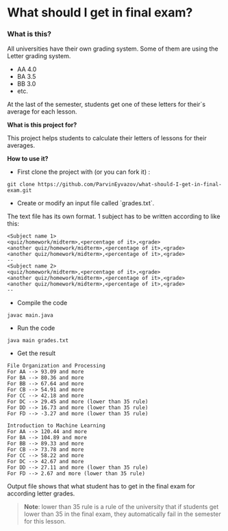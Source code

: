 # What should I get in final exam?

<h3>What is this?</h3>
All universities have their own grading system. Some of them are using the Letter grading system.

- AA 4.0
- BA 3.5
- BB 3.0
- etc.

At the last of the semester, students get one of these letters for their\`s average for each lesson.

**What is this project for?**

This project helps students to calculate their letters of lessons for their averages.

**How to use it?**
- First clone the project with (or you can fork it) : 
```
git clone https://github.com/ParvinEyvazov/what-should-I-get-in-final-exam.git
```
- Create or modify an input file called \`grades.txt\`.

The text file has its own format. 1 subject has to be written according to like this:
```
<Subject name 1>
<quiz/homework/midterm>,<percentage of it>,<grade>
<another quiz/homework/midterm>,<percentage of it>,<grade>
<another quiz/homework/midterm>,<percentage of it>,<grade>
--
<Subject name 2>
<quiz/homework/midterm>,<percentage of it>,<grade>
<another quiz/homework/midterm>,<percentage of it>,<grade>
<another quiz/homework/midterm>,<percentage of it>,<grade>
--
```

- Compile the code

```
javac main.java
```

- Run the code

```
java main grades.txt
```

- Get the result

```
File Organization and Processing
For AA --> 93.09 and more
For BA --> 80.36 and more
For BB --> 67.64 and more
For CB --> 54.91 and more
For CC --> 42.18 and more
For DC --> 29.45 and more (lower than 35 rule)
For DD --> 16.73 and more (lower than 35 rule)
For FD --> -3.27 and more (lower than 35 rule)

Introduction to Machine Learning
For AA --> 120.44 and more
For BA --> 104.89 and more
For BB --> 89.33 and more
For CB --> 73.78 and more
For CC --> 58.22 and more
For DC --> 42.67 and more
For DD --> 27.11 and more (lower than 35 rule)
For FD --> 2.67 and more (lower than 35 rule)
```
Output file shows that what student has to get in the final exam for according letter grades.

> **Note**: lower than 35 rule is a rule of the university that if students get lower than 35 in the final exam, they automatically fail in the semester for this lesson.

